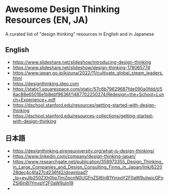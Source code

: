 # Awesome Design Thinking Resources (EN, JA)

A curated list of "design thinking" resources in English and in Japanese

## English

- https://www.slideshare.net/slideshow/introducing-design-thinking
- https://www.slideshare.net/slideshow/design-thinking-178065774
- https://www.japan.go.jp/kizuna/2022/11/cultivate_global_steam_leaders.html
- https://designthinking.ideo.com
- https://static1.squarespace.com/static/57c6b79629687fde090a0fdd/t/58ac88e65016e1b8ebf9636f/1487702250274/Redesign+the+School+Lunch+Experience+.pdf
- https://dschool.stanford.edu/resources/getting-started-with-design-thinking
- https://dschool.stanford.edu/resources-collections/getting-started-with-design-thinking

## 日本語

- https://designthinking.eireneuniversity.org/what-is-design-thinking/
- https://www.linkedin.com/company/design-thinking-japan/
- https://www.researchgate.net/publication/358973355_Design_Thinking_in_Large_Companies_and_Design_Consulting_Firms_in_Japan/link/622028dec4c4fa27cd236f42/download?_tp=eyJjb250ZXh0Ijp7ImZpcnN0UGFnZSI6InB1YmxpY2F0aW9uIiwicGFnZSI6InB1YmxpY2F0aW9uIn19
- 

